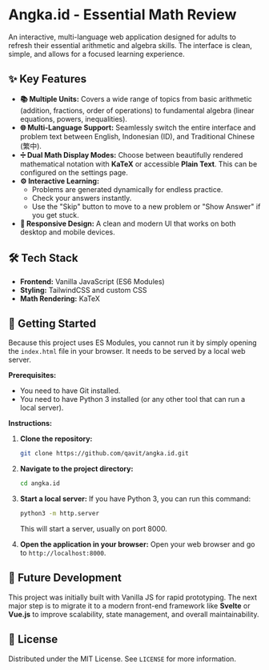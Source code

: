 # Angka.id - Essential Math Review

An interactive, multi-language web application designed for adults to refresh their essential arithmetic and algebra skills. The interface is clean, simple, and allows for a focused learning experience.

## ✨ Key Features

*   **📚 Multiple Units:** Covers a wide range of topics from basic arithmetic (addition, fractions, order of operations) to fundamental algebra (linear equations, powers, inequalities).
*   **🌐 Multi-Language Support:** Seamlessly switch the entire interface and problem text between English, Indonesian (ID), and Traditional Chinese (繁中).
*   **➗ Dual Math Display Modes:** Choose between beautifully rendered mathematical notation with **KaTeX** or accessible **Plain Text**. This can be configured on the settings page.
*   **⚙️ Interactive Learning:**
    *   Problems are generated dynamically for endless practice.
    *   Check your answers instantly.
    *   Use the "Skip" button to move to a new problem or "Show Answer" if you get stuck.
*   **📱 Responsive Design:** A clean and modern UI that works on both desktop and mobile devices.

## 🛠️ Tech Stack

*   **Frontend:** Vanilla JavaScript (ES6 Modules)
*   **Styling:** TailwindCSS and custom CSS
*   **Math Rendering:** KaTeX

## 🚀 Getting Started

Because this project uses ES Modules, you cannot run it by simply opening the `index.html` file in your browser. It needs to be served by a local web server.

**Prerequisites:**
*   You need to have Git installed.
*   You need to have Python 3 installed (or any other tool that can run a local server).

**Instructions:**

1.  **Clone the repository:**
    ```sh
    git clone https://github.com/qavit/angka.id.git
    ```

2.  **Navigate to the project directory:**
    ```sh
    cd angka.id
    ```

3.  **Start a local server:**
    If you have Python 3, you can run this command:
    ```sh
    python3 -m http.server
    ```
    This will start a server, usually on port 8000.

4.  **Open the application in your browser:**
    Open your web browser and go to `http://localhost:8000`.

## 🔮 Future Development

This project was initially built with Vanilla JS for rapid prototyping. The next major step is to migrate it to a modern front-end framework like **Svelte** or **Vue.js** to improve scalability, state management, and overall maintainability.

## 📄 License

Distributed under the MIT License. See `LICENSE` for more information.